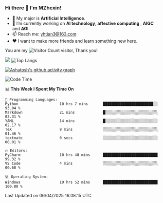 ### Hi there 👋 I'm MZhexin!

- 💬 My major is **Artificial Intelligence**.
- 🔭 I’m currently working on **AI technology**, **affective computing** , **AIGC** and **AGI**.
- 📫 Reach me: <yhtian3@163.com>
- :heart: I want to make more friends and learn something new here.

You are my ![Visitor Count](https://profile-counter.glitch.me/MZhexin/count.svg) visitor, Thank you!

 ![](https://github-readme-stats.vercel.app/api?username=MZhexin&show_icons=true&theme=transparent) ![Top Langs](https://github-readme-stats.vercel.app/api/top-langs/?username=MZhexin&layout=compact&theme=tokyonight) 

[![Ashutosh's github activity graph](https://github-readme-activity-graph.vercel.app/graph?username=MZhexin)](https://github.com/ashutosh00710/github-readme-activity-graph)



<!--START_SECTION:waka-->
![Code Time](http://img.shields.io/badge/Code%20Time-322%20hrs%2038%20mins-blue)

📊 **This Week I Spent My Time On** 

```text
💬 Programming Languages: 
Python                   10 hrs 7 mins       ███████████████████████░░   93.04 % 
Markdown                 21 mins             █░░░░░░░░░░░░░░░░░░░░░░░░   03.31 % 
YAML                     14 mins             █░░░░░░░░░░░░░░░░░░░░░░░░   02.17 % 
TeX                      9 mins              ░░░░░░░░░░░░░░░░░░░░░░░░░   01.46 % 
textmate                 0 secs              ░░░░░░░░░░░░░░░░░░░░░░░░░   00.01 % 

🔥 Editors: 
PyCharm                  10 hrs 48 mins      █████████████████████████   99.32 % 
VS Code                  4 mins              ░░░░░░░░░░░░░░░░░░░░░░░░░   00.68 % 

💻 Operating System: 
Windows                  10 hrs 52 mins      █████████████████████████   100.00 % 
```


 Last Updated on 06/04/2025 16:08:15 UTC
<!--END_SECTION:waka-->


